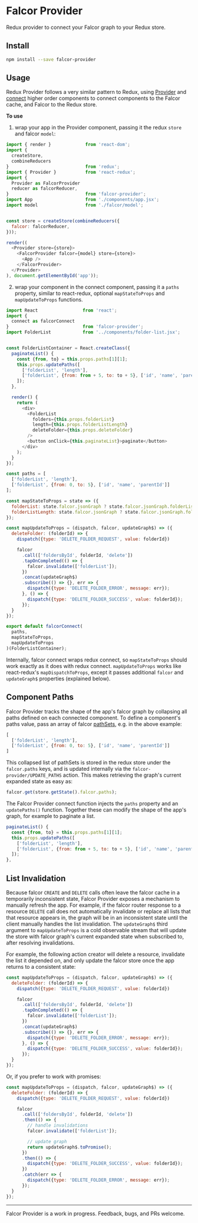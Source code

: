 # Falcor Provider

Redux provider to connect your Falcor graph to your Redux store.

## Install
```bash
npm install --save falcor-provider
```

## Usage

Redux Provider follows a very similar pattern to Redux, using [Provider](//github.com/jameslaneconkling/falcor-provider/blob/master/src/components/provider.js) and [connect](//github.com/jameslaneconkling/falcor-provider/commit/24193313026c52acf6742ddbe2b69c53de361198) higher order components to connect components to the Falcor cache, and Falcor to the Redux store.

**To use**

1. wrap your app in the Provider component, passing it the redux `store` and falcor `model`:

```javascript
import { render }             from 'react-dom';
import {
  createStore,
  combineReducers
}                             from 'redux';
import { Provider }           from 'react-redux';
import {
  Provider as FalcorProvider
  reducer as falcorReducer,
}                             from 'falcor-provider';
import App                    from './components/app.jsx';
import model                  from './falcor/model';


const store = createStore(combineReducers({
  falcor: falcorReducer,
}));

render((
  <Provider store={store}>
    <FalcorProvider falcor={model} store={store}>
      <App />
    </FalcorProvider>
  </Provider>
), document.getElementById('app'));
```

2. wrap your component in the connect component, passing it a `paths` property, similar to react-redux, optional `mapStateToProps` and `mapUpdateToProps` functions.

```javascript
import React                 from 'react';
import {
  connect as falcorConnect
}                            from 'falcor-provider';
import FolderList            from '../components/folder-list.jsx';


const FolderListContainer = React.createClass({
  paginateList() {
    const {from, to} = this.props.paths[1][1];
    this.props.updatePaths([
      ['folderList', 'length'],
      ['folderList', {from: from + 5, to: to + 5}, ['id', 'name', 'parentId']]
    ]);
  },

  render() {
    return (
      <div>
        <FolderList
          folders={this.props.folderList}
          length={this.props.folderListLength}
          deleteFolder={this.props.deleteFolder}
        />
        <button onClick={this.paginateList}>paginate</button>
      </div>
    );
  }
});

const paths = [
  ['folderList', 'length'],
  ['folderList', {from: 0, to: 5}, ['id', 'name', 'parentId']]
];

const mapStateToProps = state => ({
  folderList: state.falcor.jsonGraph ? state.falcor.jsonGraph.folderList.length : null,
  folderListLength: state.falcor.jsonGraph ? state.falcor.jsonGraph.folderList : []
});

const mapUpdateToProps = (dispatch, falcor, updateGraph$) => ({
  deleteFolder: (folderId) => {
    dispatch({type: 'DELETE_FOLDER_REQUEST', value: folderId})

    falcor
      .call(['foldersById', folderId, 'delete'])
      .tapOnCompleted(() => {
        falcor.invalidate(['folderList']);
      })
      .concat(updateGraph$)
      .subscribe(() => {}, err => {
        dispatch({type: 'DELETE_FOLDER_ERROR', message: err});
      }, () => {
        dispatch({type: 'DELETE_FOLDER_SUCCESS', value: folderId});
      });
  }
});

export default falcorConnect(
  paths,
  mapStateToProps,
  mapUpdateToProps
)(FolderListContainer);
```

Internally, falcor connect wraps redux connect, so `mapStateToProps` should work exactly as it does with redux connect.  `mapUpdateToProps` works like react-redux's `mapDispatchToProps`, except it passes additional `falcor` and `updateGraph$` properties (explained below).


## Component Paths

Falcor Provider tracks the shape of the app's falcor graph by collapsing all paths defined on each connected component.  To define a component's paths value, pass an array of falcor [pathSets](http://netflix.github.io/falcor/doc/global.html#PathSet), e.g. in the above example:

```javascript
[
  ['folderList', 'length'],
  ['folderList', {from: 0, to: 5}, ['id', 'name', 'parentId']]
]
```

This collapsed list of pathSets is stored in the redux store under the `falcor.paths` keys, and is updated internally via the `falcor-provider/UPDATE_PATHS` action.  This makes retrieving the graph's current expanded state as easy as:

```javascript
falcor.get(store.getState().falcor.paths);
```

The Falcor Provider connect function injects the `paths` property and an `updatePaths()` function.  Together these can modify the shape of the app's graph, for example to paginate a list.

```javascript
paginateList() {
  const {from, to} = this.props.paths[1][1];
  this.props.updatePaths([
    ['folderList', 'length'],
    ['folderList', {from: from + 5, to: to + 5}, ['id', 'name', 'parentId']]
  ]);
},
```


## List Invalidation

Because falcor `CREATE` and `DELETE` calls often leave the falcor cache in a temporarily inconsistent state, Falcor Provider exposes a mechanism to manually refresh the app.  For example, if the falcor router response to a resource `DELETE` call does not automatically invalidate or replace all lists that that resource appears in, the graph will be in an inconsistent state until the client manually handles the list invalidation.  The `updateGraph$` third argument to `mapUpdateToProps` is a cold observable stream that will update the store with falcor graph's current expanded state when subscribed to, after resolving invalidations.

For example, the following action creator will delete a resource, invalidate the list it depended on, and only update the falcor store once the app returns to a consistent state:

```javascript
const mapUpdateToProps = (dispatch, falcor, updateGraph$) => ({
  deleteFolder: (folderId) => {
    dispatch({type: 'DELETE_FOLDER_REQUEST', value: folderId})

    falcor
      .call(['foldersById', folderId, 'delete'])
      .tapOnCompleted(() => {
        falcor.invalidate(['folderList']);
      })
      .concat(updateGraph$)
      .subscribe(() => {}, err => {
        dispatch({type: 'DELETE_FOLDER_ERROR', message: err});
      }, () => {
        dispatch({type: 'DELETE_FOLDER_SUCCESS', value: folderId});
      });
  }
});
```

Or, if you prefer to work with promises:

```javascript
const mapUpdateToProps = (dispatch, falcor, updateGraph$) => ({
  deleteFolder: (folderId) => {
    dispatch({type: 'DELETE_FOLDER_REQUEST', value: folderId})

    falcor
      .call(['foldersById', folderId, 'delete'])
      .then(() => {
        // handle invalidations
        falcor.invalidate(['folderList']);

        // update graph
        return updateGraph$.toPromise();
      })
      .then(() => {
        dispatch({type: 'DELETE_FOLDER_SUCCESS', value: folderId});
      })
      .catch(err => {
        dispatch({type: 'DELETE_FOLDER_ERROR', message: err});
      });
  }
});
```

---

Falcor Provider is a work in progress.  Feedback, bugs, and PRs welcome.


